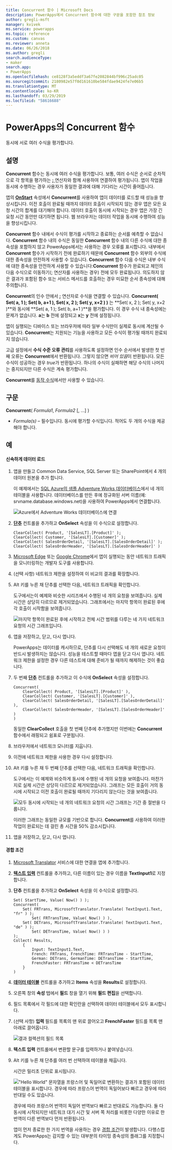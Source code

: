 ```yaml
---
title: Concurrent 함수 | Microsoft Docs
description: PowerApps에서 Concurrent 함수에 대한 구문을 포함한 참조 정보
author: gregli-msft
manager: kvivek
ms.service: powerapps
ms.topic: reference
ms.custom: canvas
ms.reviewer: anneta
ms.date: 06/26/2018
ms.author: gregli
search.audienceType:
- maker
search.app:
- PowerApps
ms.openlocfilehash: ce8128f3a5eddf3a67fe2082844bf996c25adc05
ms.sourcegitcommit: 2180982e57f0d161610be584fdae9424fe7e06b5
ms.translationtype: MT
ms.contentlocale: ko-KR
ms.lasthandoff: 03/29/2019
ms.locfileid: "58616688"
---
```

# <a name="concurrent-function-in-powerapps"></a>PowerApps의 Concurrent 함수
동시에 서로 여러 수식을 평가합니다.

## <a name="description"></a>설명
**Concurrent** 함수는 동시에 여러 수식을 평가합니다. 보통, 여러 수식은 순서로 순차적으로 각 항목을 평가하는 [ **;** ](operators.md) 연산자와 함께 사용하여 연결하여 평가됩니다. 앱이 작업을 동시에 수행하는 경우 사용자가 동일한 결과에 대해 기다리는 시간이 줄어듭니다.

앱의 [**OnStart**](../controls/control-screen.md) 속성에서 **Concurrent**를 사용하여 앱이 데이터를 로드할 때 성능을 향상시킵니다. 이전 호출이 완료될 때까지 데이터 호출이 시작되지 않는 경우 앱은 모든 요청 시간의 합계를 대기해야 합니다. 데이터 호출이 동시에 시작되는 경우 앱은 가장 긴 요청 시간 동안만 대기하면 됩니다. 웹 브라우저는 데이터 작업을 동시에 수행하여 성능을 향상시킵니다.

**Concurrent** 함수 내에서 수식이 평가를 시작하고 종료하는 순서를 예측할 수 없습니다. **Concurrent** 함수 내의 수식은 동일한 **Concurrent** 함수 내의 다른 수식에 대한 종속성을 포함하지 않고 PowerApps에서는 사용하는 경우 오류를 표시합니다. 내부에서 **Concurrent** 함수가 시작하기 전에 완료하기 때문에 **Concurrent** 함수 외부의 수식에 대한 종속성을 안전하게 사용할 수 있습니다. **Concurrent** 함수 다음 수식은 내부 수식에 대한 종속성을 안전하게 사용할 수 있습니다:**Concurrent** 함수가 완료되고 체인의 다음 수식으로 이동하기(; 연산자를 사용하는 경우) 전에 모두 완료됩니다. 의도하지 않은 결과가 포함된 함수 또는 서비스 메서드를 호출하는 경우 미묘한 순서 종속성에 대해 주의합니다.

**Concurrent**의 인수 안에서 **;** 연산자로 수식을 연결할 수 있습니다. **Concurrent( Set( a, 1 ); Set( b, a+1 ), Set( x, 2 ); Set( y, x+2 ) )** 는 **Set( x, 2 ); Set( y, x+2 )**와 동시에 **Set( a, 1 ); Set( b, a+1 )**을 평가합니다. 이 경우 수식 내 종속성에는 문제가 없습니다. **a**는 **b** 전에 설정되고 **x**는 **y** 전에 설정됩니다.

앱이 실행되는 디바이스 또는 브라우저에 따라 일부 수식만이 실제로 동시에 계산될 수 있습니다. **Concurrent**는 지원되는 기능을 사용하고 모든 수식이 평가될 때까지 완료되지 않습니다.

고급 설정에서 **수식 수준 오류 관리**를 사용하도록 설정하면 인수 순서에서 발생한 첫 번째 오류는 **Concurrent**에서 반환됩니다. 그렇지 않으면 *비어 있음*이 반환됩니다. 모든 수식이 성공하는 경우 *true*가 반환됩니다. 하나의 수식이 실패하면 해당 수식의 나머지는 중지되지만 다른 수식은 계속 평가합니다.

**Concurrent**를 [동작 수식](../working-with-formulas-in-depth.md)에서만 사용할 수 있습니다.

## <a name="syntax"></a>구문
**Concurrent**( *Formula1*, *Formula2* [, ...] )

* *Formula(s)* – 필수입니다. 동시에 평가할 수식입니다. 적어도 두 개의 수식을 제공해야 합니다.

## <a name="examples"></a>예

#### <a name="loading-data-faster"></a>신속하게 데이터 로드

1. 앱을 만들고 Common Data Service, SQL Server 또는 SharePoint에서 4 개의 데이터 원본을 추가 합니다. 

    이 예제에서는 [SQL Azure의 샘플 Adventure Works 데이터베이스](https://docs.microsoft.com/azure/sql-database/sql-database-get-started-portal)에서 네 개의 테이블을 사용합니다. 데이터베이스를 만든 후에 정규화된 서버 이름(예: srvname.database.windows.net)을 사용하여 PowerApps에서 연결합니다.

    ![Azure에서 Adventure Works 데이터베이스에 연결](media/function-concurrent/connect-database.png)

2. **[단추](../controls/control-button.md)** 컨트롤을 추가하고 **OnSelect** 속성을 이 수식으로 설정합니다.

    ```powerapps-dot
    ClearCollect( Product, '[SalesLT].[Product]' );
    ClearCollect( Customer, '[SalesLT].[Customer]' );
    ClearCollect( SalesOrderDetail, '[SalesLT].[SalesOrderDetail]' ); 
    ClearCollect( SalesOrderHeader, '[SalesLT].[SalesOrderHeader]' )
    ```

3. [Microsoft Edge](https://docs.microsoft.com/microsoft-edge/devtools-guide/network) 또는 [Google Chrome](https://developers.google.com/web/tools/chrome-devtools/network-performance/)에서 앱이 실행되는 동안 네트워크 트래픽을 모니터링하는 개발자 도구를 사용합니다.

1. (선택 사항) 네트워크 제한을 설정하여 이 비교의 결과를 확장합니다.

4. Alt 키를 누른 채 단추를 선택한 다음, 네트워크 트래픽을 확인합니다.

    도구에서는이 예제와 비슷한 시리즈에서 수행된 네 개의 요청을 보여줍니다.  실제 시간은 상당히 다르므로 제거되었습니다.  그래프에서는 마지막 항목이 완료된 후에 각 호출이 시작함을 보여줍니다.

    ![마지막 항목이 완료된 후에 시작하고 전체 시간 범위를 다루는 네 가지 네트워크 요청의 시간 그래프입니다.](media/function-concurrent/chained-network.png)

5. 앱을 저장하고, 닫고, 다시 엽니다.

    PowerApps는 데이터를 캐시하므로, 단추를 다시 선택해도 네 개의 새로운 요청이 반드시 발생하지는 않습니다. 성능을 테스트할 때마다 앱을 닫고 다시 엽니다. 네트워크 제한을 설정한 경우 다른 테스트에 대해 준비가 될 때까지 해제하는 것이 좋습니다.

1. 두 번째 **[단추](../controls/control-button.md)** 컨트롤을 추가하고 이 수식에 **OnSelect** 속성을 설정합니다.

    ```powerapps-dot
    Concurrent( 
        ClearCollect( Product, '[SalesLT].[Product]' ), 
        ClearCollect( Customer, '[SalesLT].[Customer]' ),
        ClearCollect( SalesOrderDetail, '[SalesLT].[SalesOrderDetail]' ),
        ClearCollect( SalesOrderHeader, '[SalesLT].[SalesOrderHeader]' )
    )
    ```

    동일한 **ClearCollect** 호출을 첫 번째 단추에 추가했지만 이번에는 **Concurrent** 함수에서 래핑되고 쉼표로 구분됩니다.

2. 브라우저에서 네트워크 모니터를 지웁니다.

1. 이전에 네트워크 제한을 사용한 경우 다시 설정합니다.

3. Alt 키를 누른 채 두 번째 단추를 선택한 다음, 네트워크 트래픽을 확인합니다.

    도구에서는 이 예제와 비슷하게 동시에 수행된 네 개의 요청을 보여줍니다. 마찬가지로 실제 시간은 상당히 다르므로 제거되었습니다. 그래프는 모든 호출이 거의 동시에 시작되고 이전 호출이 완료될 때까지 기다리지 않는다는 것을 보여줍니다.

    ![모두 동시에 시작되는 네 개의 네트워크 요청의 시간 그래프는 기간 중 절반을 다룹니다.](media/function-concurrent/concurrent-network.png)

    이러한 그래프는 동일한 규모를 기반으로 합니다. **Concurrent**를 사용하여 이러한 작업이 완료되는 데 걸린 총 시간을 50% 감소시킵니다. 

5. 앱을 저장하고, 닫고, 다시 엽니다.

#### <a name="race-condition"></a>경합 조건

1. [Microsoft Translator](../connections/connection-microsoft-translator.md) 서비스에 대한 연결을 앱에 추가합니다.

2. [**텍스트 입력**](../controls/control-text-input.md) 컨트롤을 추가하고, 다른 이름이 있는 경우 이름을 **TextInput1**로 지정합니다.

3. **단추** 컨트롤을 추가하고 **OnSelect** 속성을 이 수식으로 설정합니다.

    ```powerapps-dot
    Set( StartTime, Value( Now() ) );
    Concurrent(
        Set( FRTrans, MicrosoftTranslator.Translate( TextInput1.Text, "fr" ) ); 
            Set( FRTransTime, Value( Now() ) ),
        Set( DETrans, MicrosoftTranslator.Translate( TextInput1.Text, "de" ) ); 
            Set( DETransTime, Value( Now() ) )
    );
    Collect( Results,
        { 
            Input: TextInput1.Text,
            French: FRTrans, FrenchTime: FRTransTime - StartTime, 
            German: DETrans, GermanTime: DETransTime - StartTime, 
            FrenchFaster: FRTransTime < DETransTime
        }
    )
    ```

4. [**데이터 테이블**](../controls/control-data-table.md) 컨트롤을 추가하고 **Items** 속성을 **Results**로 설정합니다.

1. 오른쪽 창의 **속성** 탭에서 **필드** 창을 열기 위해 **필드 편집**을 선택합니다.

1. 필드 목록에서 각 필드에 대한 확인란을 선택하여 데이터 테이블에서 모두 표시합니다.

1. (선택 사항) **입력** 필드를 목록의 맨 위로 끌어오고 **FrenchFaster** 필드를 목록 맨 아래로 끌어옵니다.

    ![결과 컬렉션의 필드 목록](media/function-concurrent/field-list.png) 

6. **텍스트 입력** 컨트롤에서 변환할 문구를 입력하거나 붙여넣습니다.

7. Alt 키를 누른 채 단추를 여러 번 선택하여 테이블을 채웁니다.

    시간은 밀리초 단위로 표시됩니다.
  
    !["Hello World" 문자열을 프랑스어 및 독일어로 변환하는 결과가 포함된 데이터 테이블을 표시합니다. 경우에 따라 프랑스어 번역이 독일어보다 빠르고 경우에 따라 반대일 수도 있습니다.](media/function-concurrent/race-condition.png) 

    경우에 따라 프랑스어 번역이 독일어 번역보다 빠르고 반대로도 가능합니다. 둘 다 동시에 시작되지만 네트워크 대기 시간 및 서버 쪽 처리를 비롯한 다양한 이유로 한 번역이 다른 번역보다 먼저 반환됩니다.

    앱이 먼저 종료한 한 가지 번역을 사용하는 경우 [경합 조건](https://en.wikipedia.org/wiki/Race_condition)이 발생합니다. 다행스럽게도 PowerApps는 감지할 수 있는 대부분의 타이밍 종속성의 플래그를 지정합니다.
